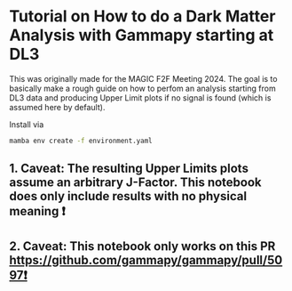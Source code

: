 # Tutorial on How to do a Dark Matter Analysis with Gammapy starting at DL3

This was originally made for the MAGIC F2F Meeting 2024. 
The goal is to basically make a rough guide on how to perfom an analysis starting from DL3 data and producing Upper Limit plots if no signal is found (which is assumed here by default).

Install via
```bash
mamba env create -f environment.yaml   
```

## **1. Caveat: The resulting Upper Limits plots assume an arbitrary J-Factor. This notebook does only include results with no physical meaning ❗**
## **2. Caveat: This notebook only works on this PR https://github.com/gammapy/gammapy/pull/5097❗**


